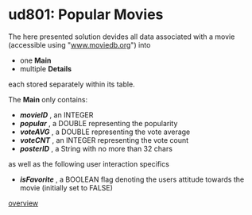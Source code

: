 # ud801: Popular Movies

The here presented solution devides all data associated with a movie
(accessible using "www.moviedb.org")
into
- one __Main__
- multiple __Details__

each stored separately within its table.  

The __Main__ only contains:
- ___movieID___ , an INTEGER
- ___popular___ , a DOUBLE representing the popularity
- ___voteAVG___ , a DOUBLE representing the vote average
- ___voteCNT___ , an INTEGER representing the vote count
- ___posterID___ , a String with no more than 32 chars

as well as the following user interaction specifics
- ___isFavorite___ , a BOOLEAN flag denoting the users attitude towards the movie (initially set to FALSE)






[overview](https://docs.google.com/presentation/d/1fsxVuD4k3UhCbKSODCukvlmV_juS_78vWPYRxkAHlM4/preview)
